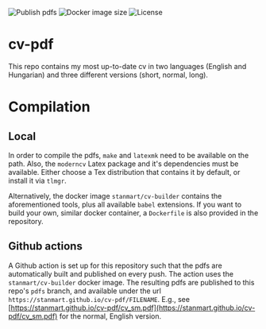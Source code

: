 ![Publish pdfs](https://github.com/stanmart/cv-pdf/actions/workflows/publish-pdfs.yml/badge.svg)
![Docker image size](https://shields.io/docker/image-size/stanmart/cv-builder/latest)
![License](https://shields.io/github/license/stanmart/cv-pdf)

# cv-pdf
This repo contains my most up-to-date cv in two languages (English and Hungarian) and three different versions (short, normal, long).

# Compilation

## Local
In order to compile the pdfs, `make` and `latexmk` need to be available on the path. Also, the `moderncv` Latex package and it's dependencies must be available. Either choose a Tex distribution that contains it by default, or install it via `tlmgr`.

Alternatively, the docker image `stanmart/cv-builder` contains the aforementioned tools, plus all available `babel` extensions. If you want to build your own, similar docker container, a `Dockerfile` is also provided in the repository.

## Github actions
A Github action is set up for this repository such that the pdfs are automatically built and published on every push. The action uses the `stanmart/cv-builder` docker image. The resulting pdfs are published to this repo's `pdfs` branch, and available under the url `https://stanmart.github.io/cv-pdf/FILENAME`. E.g., see [https://stanmart.github.io/cv-pdf/cv_sm.pdf](https://stanmart.github.io/cv-pdf/cv_sm.pdf) for the normal, English version.
